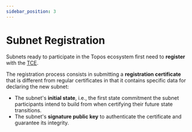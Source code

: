 ```yaml
---
sidebar_position: 3
---
```


# Subnet Registration

Subnets ready to participate in the Topos ecosystem first need to **register** with the [TCE](/learn/tce/trb).

The registration process consists in submitting a **registration certificate** that is different from regular certificates in that it contains specific data for declaring the new subnet:

- The subnet's **initial state**, i.e., the first state commitment the subnet participants intend to build from when certifying their future state transitions.
- The subnet's **signature public key** to authenticate the certificate and guarantee its integrity.
